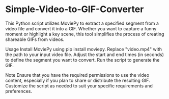 # Simple-Video-to-GIF-Converter
This Python script utilizes MoviePy to extract a specified segment from a video file and convert it into a GIF. Whether you want to capture a funny moment or highlight a key scene, this tool simplifies the process of creating shareable GIFs from videos.

Usage
Install MoviePy using pip install moviepy.
Replace "video.mp4" with the path to your input video file.
Adjust the start and end times (in seconds) to define the segment you want to convert.
Run the script to generate the GIF.

Note
Ensure that you have the required permissions to use the video content, especially if you plan to share or distribute the resulting GIF. Customize the script as needed to suit your specific requirements and preferences.
